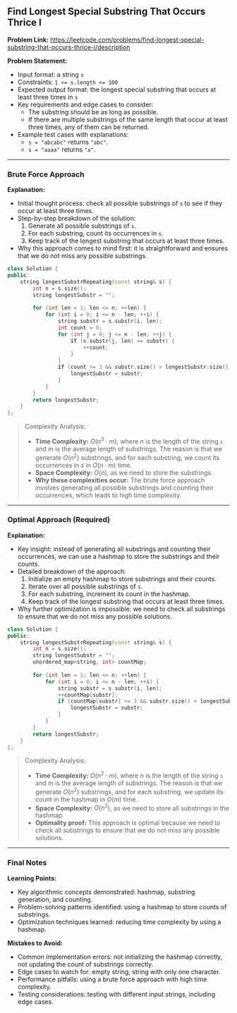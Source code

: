 ## Find Longest Special Substring That Occurs Thrice I

**Problem Link:** https://leetcode.com/problems/find-longest-special-substring-that-occurs-thrice-i/description

**Problem Statement:**
- Input format: a string `s`
- Constraints: `1 <= s.length <= 100`
- Expected output format: the longest special substring that occurs at least three times in `s`
- Key requirements and edge cases to consider:
  - The substring should be as long as possible.
  - If there are multiple substrings of the same length that occur at least three times, any of them can be returned.
- Example test cases with explanations:
  - `s = "abcabc"` returns `"abc"`.
  - `s = "aaaa"` returns `"a"`.

---

### Brute Force Approach

**Explanation:**
- Initial thought process: check all possible substrings of `s` to see if they occur at least three times.
- Step-by-step breakdown of the solution:
  1. Generate all possible substrings of `s`.
  2. For each substring, count its occurrences in `s`.
  3. Keep track of the longest substring that occurs at least three times.
- Why this approach comes to mind first: it is straightforward and ensures that we do not miss any possible substrings.

```cpp
class Solution {
public:
    string longestSubstrRepeating(const string& s) {
        int n = s.size();
        string longestSubstr = "";
        
        for (int len = 1; len <= n; ++len) {
            for (int i = 0; i <= n - len; ++i) {
                string substr = s.substr(i, len);
                int count = 0;
                for (int j = 0; j <= n - len; ++j) {
                    if (s.substr(j, len) == substr) {
                        ++count;
                    }
                }
                if (count >= 3 && substr.size() > longestSubstr.size()) {
                    longestSubstr = substr;
                }
            }
        }
        return longestSubstr;
    }
};
```

> Complexity Analysis:
> - **Time Complexity:** $O(n^3 \cdot m)$, where $n$ is the length of the string `s` and $m$ is the average length of substrings. The reason is that we generate $O(n^2)$ substrings, and for each substring, we count its occurrences in $s$ in $O(n \cdot m)$ time.
> - **Space Complexity:** $O(n)$, as we need to store the substrings.
> - **Why these complexities occur:** The brute force approach involves generating all possible substrings and counting their occurrences, which leads to high time complexity.

---

### Optimal Approach (Required)

**Explanation:**
- Key insight: instead of generating all substrings and counting their occurrences, we can use a hashmap to store the substrings and their counts.
- Detailed breakdown of the approach:
  1. Initialize an empty hashmap to store substrings and their counts.
  2. Iterate over all possible substrings of `s`.
  3. For each substring, increment its count in the hashmap.
  4. Keep track of the longest substring that occurs at least three times.
- Why further optimization is impossible: we need to check all substrings to ensure that we do not miss any possible solutions.

```cpp
class Solution {
public:
    string longestSubstrRepeating(const string& s) {
        int n = s.size();
        string longestSubstr = "";
        unordered_map<string, int> countMap;
        
        for (int len = 1; len <= n; ++len) {
            for (int i = 0; i <= n - len; ++i) {
                string substr = s.substr(i, len);
                ++countMap[substr];
                if (countMap[substr] >= 3 && substr.size() > longestSubstr.size()) {
                    longestSubstr = substr;
                }
            }
        }
        return longestSubstr;
    }
};
```

> Complexity Analysis:
> - **Time Complexity:** $O(n^2 \cdot m)$, where $n$ is the length of the string `s` and $m$ is the average length of substrings. The reason is that we generate $O(n^2)$ substrings, and for each substring, we update its count in the hashmap in $O(m)$ time.
> - **Space Complexity:** $O(n^2)$, as we need to store all substrings in the hashmap.
> - **Optimality proof:** This approach is optimal because we need to check all substrings to ensure that we do not miss any possible solutions.

---

### Final Notes

**Learning Points:**
- Key algorithmic concepts demonstrated: hashmap, substring generation, and counting.
- Problem-solving patterns identified: using a hashmap to store counts of substrings.
- Optimization techniques learned: reducing time complexity by using a hashmap.

**Mistakes to Avoid:**
- Common implementation errors: not initializing the hashmap correctly, not updating the count of substrings correctly.
- Edge cases to watch for: empty string, string with only one character.
- Performance pitfalls: using a brute force approach with high time complexity.
- Testing considerations: testing with different input strings, including edge cases.